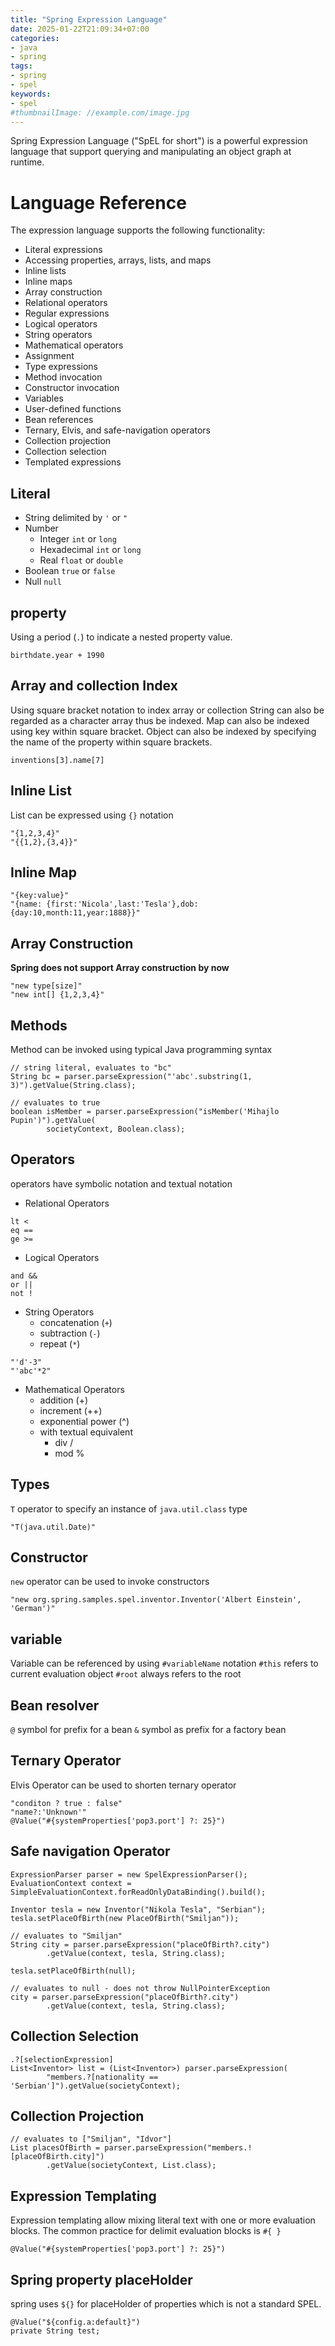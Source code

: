 ```yaml
---
title: "Spring Expression Language"
date: 2025-01-22T21:09:34+07:00
categories:
- java
- spring
tags:
- spring
- spel
keywords:
- spel
#thumbnailImage: //example.com/image.jpg
---
```

Spring Expression Language ("SpEL for short") is a powerful expression language that support querying and manipulating an object graph at runtime.
<!--more-->

# Language Reference
The expression language supports the following functionality:

* Literal expressions
* Accessing properties, arrays, lists, and maps
* Inline lists
* Inline maps
* Array construction
* Relational operators
* Regular expressions
* Logical operators
* String operators
* Mathematical operators
* Assignment
* Type expressions
* Method invocation
* Constructor invocation
* Variables
* User-defined functions
* Bean references
* Ternary, Elvis, and safe-navigation operators
* Collection projection
* Collection selection
* Templated expressions

## Literal

* String delimited by `'` or `"`
* Number 
  * Integer `int` or `long`
  * Hexadecimal `int` or `long`
  * Real `float` or `double`
* Boolean `true` or `false`
* Null `null`

## property
Using a period (`.`) to indicate a nested property value.
```
birthdate.year + 1990
```
## Array and collection Index
Using square bracket notation to index array or collection
String can also be regarded as a character array thus be indexed.
Map can also be indexed using key within square bracket.
Object can also be indexed by specifying the name of the property within square brackets. 
```
inventions[3].name[7]
```

## Inline List
List can be expressed using `{}` notation
```
"{1,2,3,4}"
"{{1,2},{3,4}}"
```

## Inline Map
```
"{key:value}"
"{name: {first:'Nicola',last:'Tesla'},dob: {day:10,month:11,year:1888}}"
```
## Array Construction

**Spring does not support Array construction by now**
```
"new type[size]"
"new int[] {1,2,3,4}"
```

## Methods
Method can be invoked using typical Java programming syntax
```
// string literal, evaluates to "bc"
String bc = parser.parseExpression("'abc'.substring(1, 3)").getValue(String.class);

// evaluates to true
boolean isMember = parser.parseExpression("isMember('Mihajlo Pupin')").getValue(
		societyContext, Boolean.class);
```

## Operators
operators have symbolic notation and textual notation


* Relational Operators 
```
lt <
eq ==
ge >=
```
* Logical Operators
```
and &&
or || 
not !
```
* String Operators
  * concatenation (`+`)
  * subtraction (`-`) 
  * repeat (`*`)
```
"'d'-3"
"'abc'*2"
```
* Mathematical Operators
  * addition (+)
  * increment (++)
  * exponential power (^)
  * with textual equivalent 
    * div /
    * mod %

## Types
`T` operator to specify an instance of `java.util.class` type
```
"T(java.util.Date)"
```

## Constructor
`new` operator can be used to invoke constructors
```
"new org.spring.samples.spel.inventor.Inventor('Albert Einstein', 'German')"
```

## variable
Variable can be referenced by using `#variableName` notation
`#this` refers to current evaluation object
`#root` always refers to the root

## Bean resolver
`@` symbol for prefix for a bean
`&` symbol as prefix for a factory bean

## Ternary Operator
Elvis Operator can be used to shorten ternary operator
```
"conditon ? true : false"
"name?:'Unknown'"
@Value("#{systemProperties['pop3.port'] ?: 25}")
```

## Safe navigation Operator
```
ExpressionParser parser = new SpelExpressionParser();
EvaluationContext context = SimpleEvaluationContext.forReadOnlyDataBinding().build();

Inventor tesla = new Inventor("Nikola Tesla", "Serbian");
tesla.setPlaceOfBirth(new PlaceOfBirth("Smiljan"));

// evaluates to "Smiljan"
String city = parser.parseExpression("placeOfBirth?.city")
		.getValue(context, tesla, String.class);

tesla.setPlaceOfBirth(null);

// evaluates to null - does not throw NullPointerException
city = parser.parseExpression("placeOfBirth?.city")
		.getValue(context, tesla, String.class);
```

## Collection Selection 
```
.?[selectionExpression]
List<Inventor> list = (List<Inventor>) parser.parseExpression(
		"members.?[nationality == 'Serbian']").getValue(societyContext);
```

## Collection Projection

```
// evaluates to ["Smiljan", "Idvor"]
List placesOfBirth = parser.parseExpression("members.![placeOfBirth.city]")
		.getValue(societyContext, List.class);
```

## Expression Templating
Expression templating allow mixing literal text with one or more evaluation blocks.
The common practice for delimit evaluation blocks is `#{ }`
```
@Value("#{systemProperties['pop3.port'] ?: 25}")
```

## Spring property placeHolder
spring uses `${}` for placeHolder of properties which is not a standard SPEL.
```
@Value("${config.a:default}")
private String test;
```